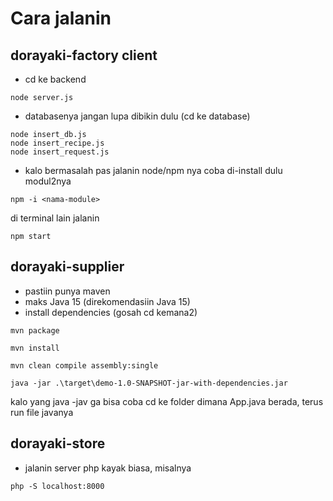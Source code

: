 # Cara jalanin
## dorayaki-factory client
* cd ke backend
```
node server.js
```
* databasenya jangan lupa dibikin dulu (cd ke database)
```
node insert_db.js
node insert_recipe.js
node insert_request.js
```
* kalo bermasalah pas jalanin node/npm nya coba di-install dulu modul2nya
```
npm -i <nama-module>
```
di terminal lain jalanin
```
npm start
```

## dorayaki-supplier
* pastiin punya maven
* maks Java 15 (direkomendasiin Java 15)
* install dependencies (gosah cd kemana2) <br>
``` 
mvn package 
```
``` 
mvn install
```
```
mvn clean compile assembly:single
```
```
java -jar .\target\demo-1.0-SNAPSHOT-jar-with-dependencies.jar
```
kalo yang java -jav ga bisa coba cd ke folder dimana App.java berada, terus run file javanya


## dorayaki-store
* jalanin server php kayak biasa, misalnya
``` 
php -S localhost:8000
```
